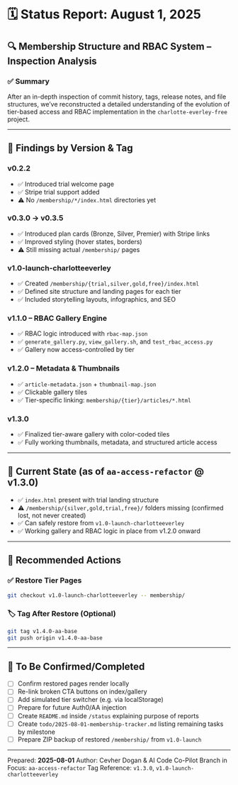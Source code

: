 # 🗓️ Status Report: August 1, 2025

## 🔍 Membership Structure and RBAC System – Inspection Analysis

### ✅ Summary

After an in-depth inspection of commit history, tags, release notes, and file structures, we’ve reconstructed a detailed understanding of the evolution of tier-based access and RBAC implementation in the `charlotte-everley-free` project.

---

## 🧠 Findings by Version & Tag

### **v0.2.2**

* ✅ Introduced trial welcome page
* ✅ Stripe trial support added
* ⚠️ No `/membership/*/index.html` directories yet

### **v0.3.0 → v0.3.5**

* ✅ Introduced plan cards (Bronze, Silver, Premier) with Stripe links
* ✅ Improved styling (hover states, borders)
* ⚠️ Still missing actual `/membership/` pages

### **v1.0-launch-charlotteeverley**

* ✅ Created `/membership/{trial,silver,gold,free}/index.html`
* ✅ Defined site structure and landing pages for each tier
* ✅ Included storytelling layouts, infographics, and SEO

### **v1.1.0 – RBAC Gallery Engine**

* ✅ RBAC logic introduced with `rbac-map.json`
* ✅ `generate_gallery.py`, `view_gallery.sh`, and `test_rbac_access.py`
* ✅ Gallery now access-controlled by tier

### **v1.2.0 – Metadata & Thumbnails**

* ✅ `article-metadata.json` + `thumbnail-map.json`
* ✅ Clickable gallery tiles
* ✅ Tier-specific linking: `membership/{tier}/articles/*.html`

### **v1.3.0**

* ✅ Finalized tier-aware gallery with color-coded tiles
* ✅ Fully working thumbnails, metadata, and structured article access

---

## 🔧 Current State (as of `aa-access-refactor` @ v1.3.0)

* ✅ `index.html` present with trial landing structure
* ⚠️ `/membership/{silver,gold,trial,free}/` folders missing (confirmed lost, not never created)
* ✅ Can safely restore from `v1.0-launch-charlotteeverley`
* ✅ Working gallery and RBAC logic in place from v1.2.0 onward

---

## 📌 Recommended Actions

### ✅ Restore Tier Pages

```bash
git checkout v1.0-launch-charlotteeverley -- membership/
```

### 🏷️ Tag After Restore (Optional)

```bash
git tag v1.4.0-aa-base
git push origin v1.4.0-aa-base
```

---

## 📁 To Be Confirmed/Completed

* [ ] Confirm restored pages render locally
* [ ] Re-link broken CTA buttons on index/gallery
* [ ] Add simulated tier switcher (e.g. via localStorage)
* [ ] Prepare for future Auth0/AA injection
* [ ] Create `README.md` inside `/status` explaining purpose of reports
* [ ] Create `todo/2025-08-01-membership-tracker.md` listing remaining tasks by milestone
* [ ] Prepare ZIP backup of restored `/membership/` from `v1.0-launch`

---

Prepared: **2025-08-01**
Author: Cevher Dogan & AI Code Co-Pilot
Branch in Focus: `aa-access-refactor`
Tag Reference: `v1.3.0`, `v1.0-launch-charlotteeverley`


